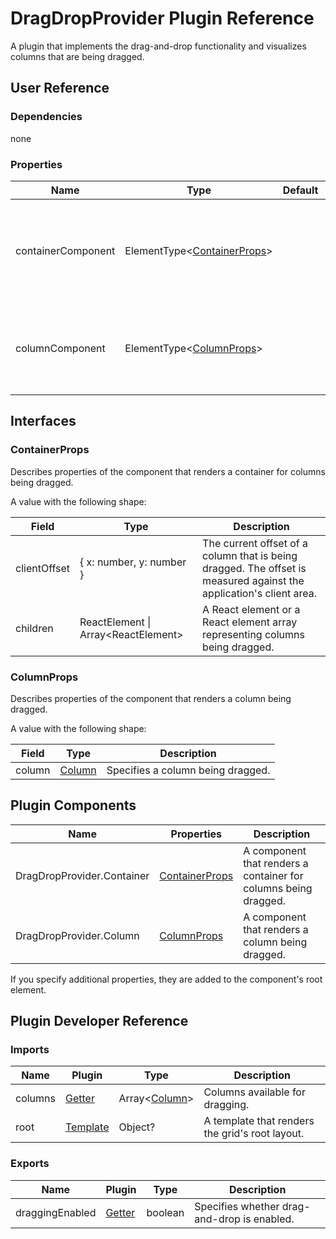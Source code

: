 # DragDropProvider Plugin Reference

A plugin that implements the drag-and-drop functionality and visualizes columns that are being dragged.

## User Reference

### Dependencies

none

### Properties

Name | Type | Default | Description
-----|------|---------|------------
containerComponent | ElementType&lt;[ContainerProps](#containerprops)&gt; | | A component that renders a container for columns being dragged.
columnComponent | ElementType&lt;[ColumnProps](#columnprops)&gt; | | A component that renders a column being dragged.

## Interfaces

### ContainerProps

Describes properties of the component that renders a container for columns being dragged.

A value with the following shape:

Field | Type | Description
------|------|------------
clientOffset | { x: number, y: number } | The current offset of a column that is being dragged. The offset is measured against the application's client area.
children | ReactElement &#124; Array&lt;ReactElement&gt; | A React element or a React element array representing columns being dragged.

### ColumnProps

Describes properties of the component that renders a column being dragged.

A value with the following shape:

Field | Type | Description
------|------|------------
column | [Column](grid.md#column) | Specifies a column being dragged.

## Plugin Components

Name | Properties | Description
-----|------------|------------
DragDropProvider.Container | [ContainerProps](#containerprops) | A component that renders a container for columns being dragged.
DragDropProvider.Column | [ColumnProps](#columnprops) | A component that renders a column being dragged.

If you specify additional properties, they are added to the component's root element.

## Plugin Developer Reference

### Imports

Name | Plugin | Type | Description
-----|--------|------|------------
columns | [Getter](/devextreme-reactive/react/core/docs/reference/getter) | Array&lt;[Column](grid.md#column)&gt; | Columns available for dragging.
root | [Template](/devextreme-reactive/react/core/docs/reference/template) | Object? | A template that renders the grid's root layout.

### Exports

Name | Plugin | Type | Description
-----|--------|------|------------
draggingEnabled | [Getter](/devextreme-reactive/react/core/docs/reference/getter) | boolean | Specifies whether drag-and-drop is enabled.
